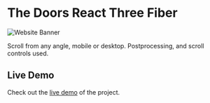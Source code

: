 # The Doors React Three Fiber 

![Website Banner](https://via.placeholder.com/800x200?text=TysonSkakun.dev)

Scroll from any angle, mobile or desktop. Postprocessing, and scroll controls used.

## Live Demo

Check out the [live demo](https://doors-three-js.vercel.app/) of the project.
